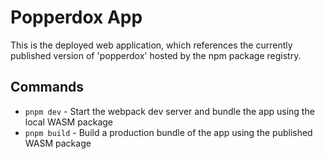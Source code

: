# Popperdox App

This is the deployed web application, which references the currently published version of 'popperdox' hosted by the npm package registry.

## Commands

- `pnpm dev` - Start the webpack dev server and bundle the app using the local WASM package
- `pnpm build` - Build a production bundle of the app using the published WASM package
